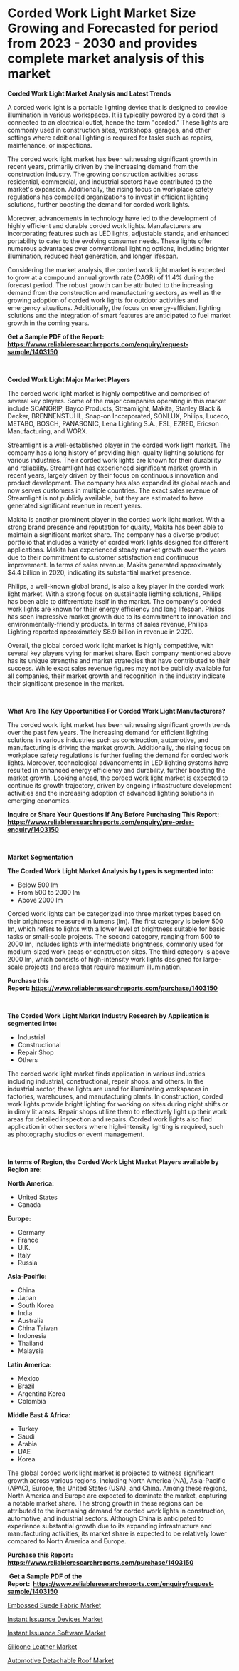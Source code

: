 <p><h1>Corded Work Light Market Size Growing and Forecasted for period from 2023 - 2030 and provides complete market analysis of this market</h1></p><p><strong>Corded Work Light Market Analysis and Latest Trends</strong></p>
<p><p>A corded work light is a portable lighting device that is designed to provide illumination in various workspaces. It is typically powered by a cord that is connected to an electrical outlet, hence the term "corded." These lights are commonly used in construction sites, workshops, garages, and other settings where additional lighting is required for tasks such as repairs, maintenance, or inspections.</p><p>The corded work light market has been witnessing significant growth in recent years, primarily driven by the increasing demand from the construction industry. The growing construction activities across residential, commercial, and industrial sectors have contributed to the market's expansion. Additionally, the rising focus on workplace safety regulations has compelled organizations to invest in efficient lighting solutions, further boosting the demand for corded work lights.</p><p>Moreover, advancements in technology have led to the development of highly efficient and durable corded work lights. Manufacturers are incorporating features such as LED lights, adjustable stands, and enhanced portability to cater to the evolving consumer needs. These lights offer numerous advantages over conventional lighting options, including brighter illumination, reduced heat generation, and longer lifespan.</p><p>Considering the market analysis, the corded work light market is expected to grow at a compound annual growth rate (CAGR) of 11.4% during the forecast period. The robust growth can be attributed to the increasing demand from the construction and manufacturing sectors, as well as the growing adoption of corded work lights for outdoor activities and emergency situations. Additionally, the focus on energy-efficient lighting solutions and the integration of smart features are anticipated to fuel market growth in the coming years.</p></p>
<p><strong>Get a Sample PDF of the Report:&nbsp; <a href="https://www.reliableresearchreports.com/enquiry/request-sample/1403150">https://www.reliableresearchreports.com/enquiry/request-sample/1403150</a></strong></p>
<p>&nbsp;</p>
<p><strong>Corded Work Light Major Market Players</strong></p>
<p><p>The corded work light market is highly competitive and comprised of several key players. Some of the major companies operating in this market include SCANGRIP, Bayco Products, Streamlight, Makita, Stanley Black & Decker, BRENNENSTUHL, Snap-on Incorporated, SONLUX, Philips, Luceco, METABO, BOSCH, PANASONIC, Lena Lighting S.A., FSL, EZRED, Ericson Manufacturing, and WORX.</p><p>Streamlight is a well-established player in the corded work light market. The company has a long history of providing high-quality lighting solutions for various industries. Their corded work lights are known for their durability and reliability. Streamlight has experienced significant market growth in recent years, largely driven by their focus on continuous innovation and product development. The company has also expanded its global reach and now serves customers in multiple countries. The exact sales revenue of Streamlight is not publicly available, but they are estimated to have generated significant revenue in recent years.</p><p>Makita is another prominent player in the corded work light market. With a strong brand presence and reputation for quality, Makita has been able to maintain a significant market share. The company has a diverse product portfolio that includes a variety of corded work lights designed for different applications. Makita has experienced steady market growth over the years due to their commitment to customer satisfaction and continuous improvement. In terms of sales revenue, Makita generated approximately $4.4 billion in 2020, indicating its substantial market presence.</p><p>Philips, a well-known global brand, is also a key player in the corded work light market. With a strong focus on sustainable lighting solutions, Philips has been able to differentiate itself in the market. The company's corded work lights are known for their energy efficiency and long lifespan. Philips has seen impressive market growth due to its commitment to innovation and environmentally-friendly products. In terms of sales revenue, Philips Lighting reported approximately $6.9 billion in revenue in 2020.</p><p>Overall, the global corded work light market is highly competitive, with several key players vying for market share. Each company mentioned above has its unique strengths and market strategies that have contributed to their success. While exact sales revenue figures may not be publicly available for all companies, their market growth and recognition in the industry indicate their significant presence in the market.</p></p>
<p>&nbsp;</p>
<p><strong>What Are The Key Opportunities For Corded Work Light Manufacturers?</strong></p>
<p><p>The corded work light market has been witnessing significant growth trends over the past few years. The increasing demand for efficient lighting solutions in various industries such as construction, automotive, and manufacturing is driving the market growth. Additionally, the rising focus on workplace safety regulations is further fueling the demand for corded work lights. Moreover, technological advancements in LED lighting systems have resulted in enhanced energy efficiency and durability, further boosting the market growth. Looking ahead, the corded work light market is expected to continue its growth trajectory, driven by ongoing infrastructure development activities and the increasing adoption of advanced lighting solutions in emerging economies.</p></p>
<p><strong>Inquire or Share Your Questions If Any Before Purchasing This Report: <a href="https://www.reliableresearchreports.com/enquiry/pre-order-enquiry/1403150">https://www.reliableresearchreports.com/enquiry/pre-order-enquiry/1403150</a></strong></p>
<p>&nbsp;</p>
<p><strong>Market Segmentation</strong></p>
<p><strong>The Corded Work Light Market Analysis by types is segmented into:</strong></p>
<p><ul><li>Below 500 lm</li><li>From 500 to 2000 lm</li><li>Above 2000 lm</li></ul></p>
<p><p>Corded work lights can be categorized into three market types based on their brightness measured in lumens (lm). The first category is below 500 lm, which refers to lights with a lower level of brightness suitable for basic tasks or small-scale projects. The second category, ranging from 500 to 2000 lm, includes lights with intermediate brightness, commonly used for medium-sized work areas or construction sites. The third category is above 2000 lm, which consists of high-intensity work lights designed for large-scale projects and areas that require maximum illumination.</p></p>
<p><strong>Purchase this Report:&nbsp;<a href="https://www.reliableresearchreports.com/purchase/1403150">https://www.reliableresearchreports.com/purchase/1403150</a></strong></p>
<p>&nbsp;</p>
<p><strong>The Corded Work Light Market Industry Research by Application is segmented into:</strong></p>
<p><ul><li>Industrial</li><li>Constructional</li><li>Repair Shop</li><li>Others</li></ul></p>
<p><p>The corded work light market finds application in various industries including industrial, constructional, repair shops, and others. In the industrial sector, these lights are used for illuminating workspaces in factories, warehouses, and manufacturing plants. In construction, corded work lights provide bright lighting for working on sites during night shifts or in dimly lit areas. Repair shops utilize them to effectively light up their work areas for detailed inspection and repairs. Corded work lights also find application in other sectors where high-intensity lighting is required, such as photography studios or event management.</p></p>
<p>&nbsp;</p>
<p><strong>In terms of Region, the Corded Work Light Market Players available by Region are:</strong></p>
<p>
    <p> <strong> North America: </strong>
        <ul>
            <li>United States</li>
            <li>Canada</li>
        </ul>
        </p> 
    <p> <strong> Europe: </strong>
        <ul>
            <li>Germany</li>
            <li>France</li>
            <li>U.K.</li>
            <li>Italy</li>
            <li>Russia</li>
        </ul>
        </p> 
    <p> <strong> Asia-Pacific: </strong>
        <ul>
            <li>China</li>
            <li>Japan</li>
            <li>South Korea</li>
            <li>India</li>
            <li>Australia</li>
            <li>China Taiwan</li>
            <li>Indonesia</li>
            <li>Thailand</li>
            <li>Malaysia</li>
        </ul>
        </p> 
    <p> <strong> Latin America: </strong>
        <ul>
            <li>Mexico</li>
            <li>Brazil</li>
            <li>Argentina Korea</li>
            <li>Colombia</li>
        </ul>
        </p> 
    <p> <strong> Middle East & Africa: </strong>
        <ul>
            <li>Turkey</li>
            <li>Saudi</li>
            <li>Arabia</li>
            <li>UAE</li>
            <li>Korea</li>
        </ul>
    </p>
    </p>
<p><p>The global corded work light market is projected to witness significant growth across various regions, including North America (NA), Asia-Pacific (APAC), Europe, the United States (USA), and China. Among these regions, North America and Europe are expected to dominate the market, capturing a notable market share. The strong growth in these regions can be attributed to the increasing demand for corded work lights in construction, automotive, and industrial sectors. Although China is anticipated to experience substantial growth due to its expanding infrastructure and manufacturing activities, its market share is expected to be relatively lower compared to North America and Europe.</p></p>
<p><strong>Purchase this Report: <a href="https://www.reliableresearchreports.com/purchase/1403150">https://www.reliableresearchreports.com/purchase/1403150</a></strong></p>
<p>&nbsp;<strong>Get a Sample PDF of the Report:&nbsp;&nbsp;<a href="https://www.reliableresearchreports.com/enquiry/request-sample/1403150">https://www.reliableresearchreports.com/enquiry/request-sample/1403150</a></strong></p>
<p><strong></strong></p>
<p><p><a href="https://www.linkedin.com/pulse/embossed-suede-fabric-market-size-share-global-analysis-whrwe/">Embossed Suede Fabric Market</a></p><p><a href="https://github.com/Chiragrp25/Market-Research-Report-List-1/blob/main/instant-issuance-devices-market.md">Instant Issuance Devices Market</a></p><p><a href="https://github.com/santosh758595/Market-Research-Report-List-1/blob/main/instant-issuance-software-market.md">Instant Issuance Software Market</a></p><p><a href="https://www.linkedin.com/pulse/silicone-leather-market-share-amp-new-trends-analysis-report-vl8ke/">Silicone Leather Market</a></p><p><a href="https://medium.com/@loretashyti01/automotive-detachable-roof-market-competitive-analysis-market-trends-and-forecast-to-2030-3e5af74f54f6">Automotive Detachable Roof Market</a></p></p>